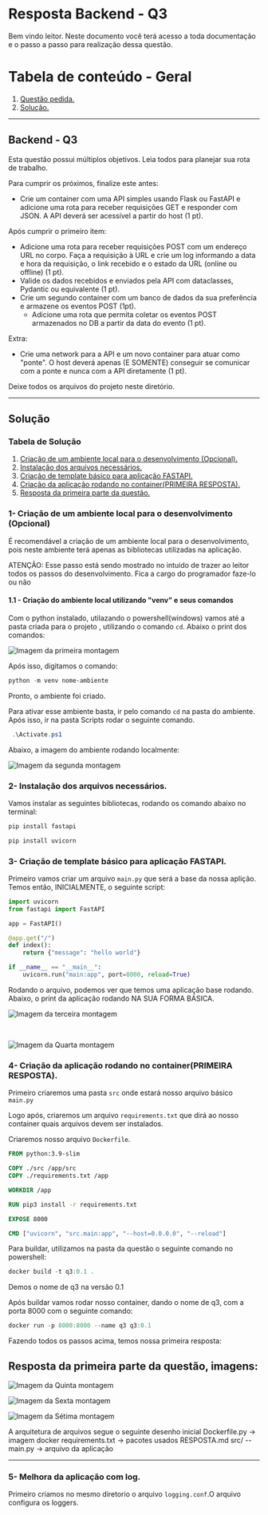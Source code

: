 # Resposta Backend - Q3

Bem vindo leitor. Neste documento você terá acesso a toda documentação e o passo a passo para realização dessa questão.

# Tabela de conteúdo - Geral

1. [ Questão pedida. ](#desc)
2. [ Solução. ](#usage)

---

<a name="desc"></a>
<h2> Backend - Q3 </h2>

Esta questão possui múltiplos objetivos. Leia todos para planejar sua rota de trabalho.

Para cumprir os próximos, finalize este antes:

- Crie um container com uma API simples usando Flask ou FastAPI e adicione uma rota para receber requisições GET e responder com JSON. A API deverá ser acessível a partir do host (1 pt).

Após cumprir o primeiro item:

- Adicione uma rota para receber requisições POST com um endereço URL no corpo. Faça a requisição à URL e crie um log informando a data e hora da requisição, o link recebido e o estado da URL (online ou offline) (1 pt).
- Valide os dados recebidos e enviados pela API com dataclasses, Pydantic ou equivalente (1 pt).
- Crie um segundo container com um banco de dados da sua preferência e armazene os eventos POST (1pt).
  - Adicione uma rota que permita coletar os eventos POST armazenados no DB a partir da data do evento (1 pt).

Extra:

- Crie uma network para a API e um novo container para atuar como "ponte". O host deverá apenas (E SOMENTE) conseguir se comunicar com a ponte e nunca com a API diretamente (1 pt).

Deixe todos os arquivos do projeto neste diretório.

---

<a name="usage"></a>
<h2>Solução</h2>

<h3> Tabela de Solução</h3>

1. [ Criação de um ambiente local para o desenvolvimento (Opcional). ](#1)
2. [ Instalação dos arquivos necessários. ](#2)
3. [ Criação de template básico para aplicação FASTAPI. ](#3)
4. [ Criação da aplicação rodando no container(PRIMEIRA RESPOSTA). ](#4)
5. [ Resposta da primeira parte da questão. ](#5)


<a name="1"></a>
<h3> 1- Criação de um ambiente local para o desenvolvimento (Opcional) </h3>

É recomendável a criação de um ambiente local para o desenvolvimento, pois neste ambiente terá apenas as bibliotecas utilizadas na aplicação.

ATENÇÃO: Esse passo está sendo mostrado no intuido de trazer ao leitor todos os passos do desenvolvimento. Fica a cargo do programador faze-lo ou não

<h4>1.1 - Criação do ambiente local utilizando "venv" e seus comandos </h4>

Com o python instalado, utilazando o powershell(windows) vamos até a pasta criada para o projeto , utilizando o comando `cd`. Abaixo o print dos comandos:

![Imagem da primeira montagem ](imgs/Q3.1.PNG)

Após isso, digitamos o comando:

```powershell
python -m venv nome-ambiente
```

Pronto, o ambiente foi criado.

Para ativar esse ambiente basta, ir pelo comando `cd` na pasta do ambiente. Após isso, ir na pasta Scripts  rodar o seguinte comando.

```powershell
 .\Activate.ps1
```
Abaixo, a imagem do ambiente rodando localmente:

![Imagem da segunda montagem ](imgs/Q3.2.PNG)

<a name="2"></a>
<h3> 2- Instalação dos arquivos necessários.</h3>

Vamos instalar as seguintes bibliotecas, rodando os comando abaixo no terminal:

```powershell
pip install fastapi
```

```powershell
pip install uvicorn
```

<a name="3"></a>
<h3> 3- Criação de template básico para aplicação FASTAPI.</h3>

Primeiro vamos criar um arquivo `main.py` que será a base da nossa aplição.
Temos então, INICIALMENTE, o seguinte script:

```python
import uvicorn
from fastapi import FastAPI

app = FastAPI()

@app.get("/")
def index():
    return {"message": "hello world"}

if __name__ == "__main__":
    uvicorn.run("main:app", port=8000, reload=True)
```

Rodando o arquivo, podemos ver que temos uma aplicação base rodando. Abaixo, o print da aplicação rodando NA SUA FORMA BÁSICA.

![Imagem da terceira montagem ](imgs/Q3.3.PNG)

<br>

![Imagem da Quarta montagem ](imgs/Q3.4.PNG)

<a name="4"></a>
<h3> 4- Criação da aplicação rodando no container(PRIMEIRA RESPOSTA).</h3>

Primeiro criaremos uma pasta `src` onde estará nosso arquivo básico `main.py`

Logo após, criaremos um arquivo `requirements.txt` que dirá ao nosso container quais arquivos devem ser instalados. 

Criaremos nosso arquivo `Dockerfile`. 

```Dockerfile
FROM python:3.9-slim

COPY ./src /app/src
COPY ./requirements.txt /app

WORKDIR /app

RUN pip3 install -r requirements.txt

EXPOSE 8000

CMD ["uvicorn", "src.main:app", "--host=0.0.0.0", "--reload"]
````

Para buildar, utilizamos na pasta da questão o seguinte comando no powershell:

```powershell
docker build -t q3:0.1 .
```
Demos o nome de q3 na versão 0.1

Após buildar vamos rodar nosso container, dando o nome de q3, com a porta 8000 com o seguinte comando:

```powershell
docker run -p 8000:8000 --name q3 q3:0.1
```
Fazendo todos os passos acima, temos nossa primeira resposta:

<a name="5"></a>
Resposta da primeira parte da questão, imagens:
---
![Imagem da Quinta montagem ](imgs/Q3.5.PNG)

![Imagem da Sexta montagem ](imgs/Q3.6.PNG)

![Imagem da Sétima montagem ](imgs/Q3.7.PNG)

A arquitetura de arquivos segue o seguinte desenho inicial
Dockerfile.py -> imagem docker
requirements.txt ->  pacotes usados
RESPOSTA.md
src/
--main.py -> arquivo da aplicação

---

<h3> 5- Melhora da aplicação com log.</h3>

Primeiro criamos no mesmo diretorio o arquivo `logging.conf`.O arquivo configura os loggers.
